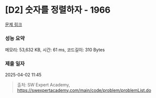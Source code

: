 # [D2] 숫자를 정렬하자 - 1966 

[문제 링크](https://swexpertacademy.com/main/code/problem/problemDetail.do?contestProbId=AV5PrmyKAWEDFAUq) 

### 성능 요약

메모리: 53,632 KB, 시간: 61 ms, 코드길이: 310 Bytes

### 제출 일자

2025-04-02 11:45



> 출처: SW Expert Academy, https://swexpertacademy.com/main/code/problem/problemList.do